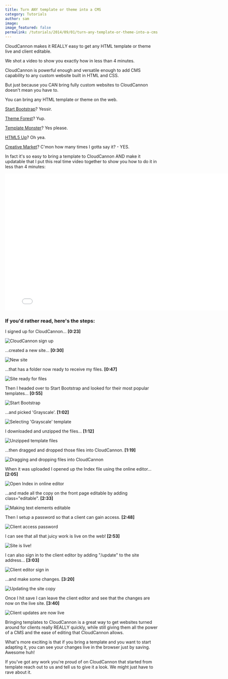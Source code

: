 ```yaml
---
title: Turn ANY template or theme into a CMS
category: Tutorials
author: sam
image:
image_featured: false
permalink: /tutorials/2014/09/01/turn-any-template-or-theme-into-a-cms.html
---
```

CloudCannon makes it REALLY easy to get any HTML template or theme live and client editable.

We shot a video to show you exactly how in less than 4 minutes.

<!-- excerpt stop -->

CloudCannon is powerful enough and versatile enough to add CMS capability to any custom website built in HTML and CSS.

But just because you CAN bring fully custom websites to CloudCannon doesn't mean you have to.

You can bring any HTML template or theme on the web.

[Start Bootstrap](http://startbootstrap.com/)? Yessir.

[Theme Forest](http://themeforest.net/category/site-templates)? Yup.

[Template Monster](http://www.templatemonster.com/website-templates.php)? Yes please.

[HTML5 Up](http://html5up.net/)? Oh yea.

[Creative Market](https://creativemarket.com/templates/websites)? C'mon how many times I gotta say it? - YES.

In fact it's so easy to bring a template to CloudCannon AND make it updatable that I put this real time video together to show you how to do it in less than 4 minutes:

<iframe width="800" height="450" src="//www.youtube.com/embed/8mtMXzSdnCw?rel=0" frameborder="0" allowfullscreen></iframe>



### If you'd rather read, here's the steps: ###

I signed up for CloudCannon... **[0:23]**

![CloudCannon sign up](/images/blog/template-tutorial/Templating_1.png "CloudCannon sign up")

...created a new site... **[0:30]**

![New site](/images/blog/template-tutorial/Templating_2.png "Creating a new site")

...that has a folder now ready to receive my files. **[0:47]**

![Site ready for files](/images/blog/template-tutorial/Templating_3.png "Site ready for files")

Then I headed over to Start Bootstrap and looked for their most popular templates... **[0:55]**

![Start Bootstrap](/images/blog/template-tutorial/Templating_4.png "Finding popular templates on Start Bootstrap")

...and picked 'Grayscale'. **[1:02]**

![Selecting 'Grayscale' template](/images/blog/template-tutorial/Templating_5.png "Selecting Grayscale template")

I downloaded and unzipped the files... **[1:12]**

![Unzipped template files](/images/blog/template-tutorial/Templating_6.png "Unzipped template files")

...then dragged and dropped those files into CloudCannon. **[1:19]**

![Dragging and dropping files into CloudCannon](/images/blog/template-tutorial/Templating_7.png "Dragging and dropping files into CloudCannon")

When it was uploaded I opened up the Index file using the online editor... **[2:05]**

![Open Index in online editor](/images/blog/template-tutorial/Templating_8.png "Open Index in online editor")

...and made all the copy on the front page editable by adding class="editable". **[2:33]**

![Making text elements editable](/images/blog/template-tutorial/Templating_9.png "Making text elements editable")

Then I setup a password so that a client can gain access. **[2:48]**

![Client access password](/images/blog/template-tutorial/Templating_10.png "Client access password")

I can see that all that juicy work is live on the web! **[2:53]**

![Site is live!](/images/blog/template-tutorial/Templating_11.png "Site is live!")

I can also sign in to the client editor by adding "/update" to the site address... **[3:03]**

![Client editor sign in](/images/blog/template-tutorial/Templating_12.png "Client editor sign in")

...and make some changes. **[3:20]**

![Updating the site copy](/images/blog/template-tutorial/Templating_13.png "Updating the site copy")

Once I hit save I can leave the client editor and see that the changes are now on the live site. **[3:40]**

![Client updates are now live](/images/blog/template-tutorial/Templating_14.png "Client updates are now live")

Bringing templates to CloudCannon is a great way to get websites turned around for clients really REALLY quickly, while still giving them all the power of a CMS and the ease of editing that CloudCannon allows.

What's more exciting is that if you bring a template and you want to start adapting it, you can see your changes live in the browser just by saving. Awesome huh!

If you've got any work you're proud of on CloudCannon that started from template reach out to us and tell us to give it a look. We might just have to rave about it.
